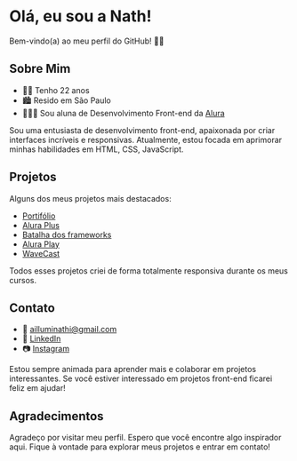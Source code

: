 # Olá, eu sou a Nath!

Bem-vindo(a) ao meu perfil do GitHub! 👋🏻

## Sobre Mim
- 👩🏻 Tenho 22 anos
- 🏙 Resido em São Paulo
- 👩🏻‍💻 Sou aluna de Desenvolvimento Front-end da [Alura](https://www.alura.com.br/)

Sou uma entusiasta de desenvolvimento front-end, apaixonada por criar interfaces incríveis e responsivas. Atualmente, estou focada em aprimorar minhas habilidades em HTML, CSS, JavaScript.

## Projetos

Alguns dos meus projetos mais destacados:

- [Portifólio](https://ailluminathi.github.io/Alura//Curso%20HTML/portfolio/index.html) <br>
- [Alura Plus](https://ailluminathi.github.io/Alura/Curso%20HTML/Praticando%20HTML%20CSS/Alura%20Plus/index.html) <br>
- [Batalha dos frameworks](https://ailluminathi.github.io/Alura/Curso%20HTML/Projetos/Efeito%20rotate/index.html) <br>
- [Alura Play](https://ailluminathi.github.io/Alura/Outros%20Cursos/Flexbox/index.html) <br>
- [WaveCast](https://ailluminathi.github.io/Alura/Outros%20Cursos/WaveCast/index.html) <br>

Todos esses projetos criei de forma totalmente responsiva durante os meus cursos.

## Contato

- 📧 ailluminathi@gmail.com
- 💼 [LinkedIn](https://www.linkedin.com/in/nathalisantos9/)
- 📷 [Instagram](https://www.instagram.com/ailluminathi/)

Estou sempre animada para aprender mais e colaborar em projetos interessantes. Se você estiver interessado em projetos front-end ficarei feliz em ajudar!

## Agradecimentos

Agradeço por visitar meu perfil. Espero que você encontre algo inspirador aqui. Fique à vontade para explorar meus projetos e entrar em contato!
